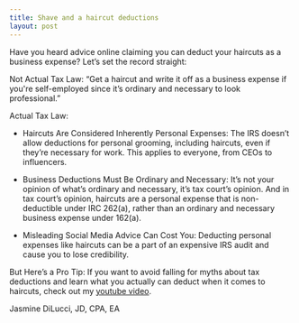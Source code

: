 ```yaml
---
title: Shave and a haircut deductions
layout: post
---
```


Have you heard advice online claiming you can deduct your haircuts as a business expense? Let’s set the record straight:

Not Actual Tax Law:
“Get a haircut and write it off as a business expense if you're self-employed since it’s ordinary and necessary to look professional.”

Actual Tax Law:

- Haircuts Are Considered Inherently Personal Expenses: The IRS doesn’t allow deductions for personal grooming, including haircuts, even if they’re necessary for work. This applies to everyone, from CEOs to influencers.

- Business Deductions Must Be Ordinary and Necessary: It’s not your opinion of what’s ordinary and necessary, it’s tax court’s opinion. And in tax court’s opinion, haircuts are a personal expense that is non-deductible under IRC 262(a), rather than an ordinary and necessary business expense under 162(a).

- Misleading Social Media Advice Can Cost You: Deducting personal expenses like haircuts can be a part of an expensive IRS audit and cause you to lose credibility.

But Here’s a Pro Tip: If you want to avoid falling for myths about tax deductions and learn what you actually can deduct when it comes to haircuts, check out my [youtube video](https://www.youtube.com/watch?v=zq80iQfcwW0).

Jasmine DiLucci, JD, CPA, EA

